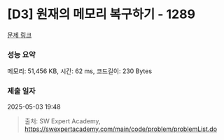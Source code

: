 # [D3] 원재의 메모리 복구하기 - 1289 

[문제 링크](https://swexpertacademy.com/main/code/problem/problemDetail.do?contestProbId=AV19AcoKI9sCFAZN) 

### 성능 요약

메모리: 51,456 KB, 시간: 62 ms, 코드길이: 230 Bytes

### 제출 일자

2025-05-03 19:48



> 출처: SW Expert Academy, https://swexpertacademy.com/main/code/problem/problemList.do